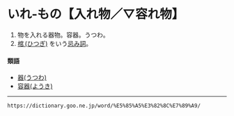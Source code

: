# いれ‐もの【入れ物／▽容れ物】

1. 物を入れる器物。容器。うつわ。
2. [棺 (ひつぎ)](https://dictionary.goo.ne.jp/word/%E6%A3%BA_%28%E3%81%B2%E3%81%A4%E3%81%8E%29/#jn-185322) をいう[忌み詞](https://dictionary.goo.ne.jp/word/%E5%BF%8C%E3%81%BF%E8%A9%9E/#jn-15012)。
    

#### 類語

-   [器(うつわ)](https://dictionary.goo.ne.jp/word/%E5%99%A8/#jn-19886)
-   [容器(ようき)](https://dictionary.goo.ne.jp/word/%E5%AE%B9%E5%99%A8/#jn-226270)

---
`https://dictionary.goo.ne.jp/word/%E5%85%A5%E3%82%8C%E7%89%A9/`